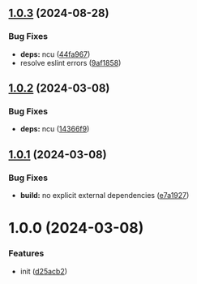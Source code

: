 ## [1.0.3](https://github.com/bent10/stopmarkdown/compare/v1.0.2...v1.0.3) (2024-08-28)


### Bug Fixes

* **deps:** ncu ([44fa967](https://github.com/bent10/stopmarkdown/commit/44fa9677f22664ccb6241331ee3bb1f5d6be022a))
* resolve eslint errors ([9af1858](https://github.com/bent10/stopmarkdown/commit/9af1858da06f323c76a140acb581f52c857fe016))

## [1.0.2](https://github.com/bent10/stopmarkdown/compare/v1.0.1...v1.0.2) (2024-03-08)


### Bug Fixes

* **deps:** ncu ([14366f9](https://github.com/bent10/stopmarkdown/commit/14366f95cc51b64c6f28908e7fdd1ed1fe450c13))

## [1.0.1](https://github.com/bent10/stopmarkdown/compare/v1.0.0...v1.0.1) (2024-03-08)


### Bug Fixes

* **build:** no explicit external dependencies ([e7a1927](https://github.com/bent10/stopmarkdown/commit/e7a1927aed4c08befb347a639393f74b62777589))

# 1.0.0 (2024-03-08)


### Features

* init ([d25acb2](https://github.com/bent10/stopmarkdown/commit/d25acb249872d565ac1b3b41220ebb3a5c585d8e))
